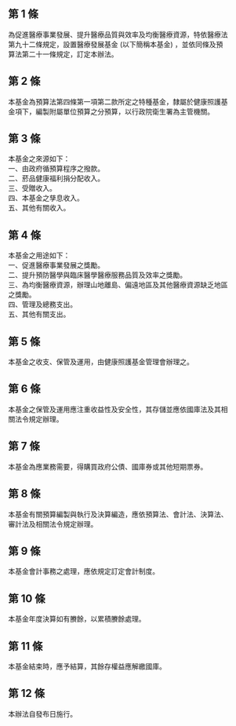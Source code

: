第 1 條
-------
為促進醫療事業發展、提升醫療品質與效率及均衡醫療資源，特依醫療法  
第九十二條規定，設置醫療發展基金 (以下簡稱本基金) ，並依同條及預  
算法第二十一條規定，訂定本辦法。

第 2 條
-------
本基金為預算法第四條第一項第二款所定之特種基金，隸屬於健康照護基  
金項下，編製附屬單位預算之分預算，以行政院衛生署為主管機關。

第 3 條
-------
本基金之來源如下：  
一、由政府循預算程序之撥款。  
二、菸品健康福利捐分配收入。  
三、受贈收入。  
四、本基金之孳息收入。  
五、其他有關收入。

第 4 條
-------
本基金之用途如下：   
一、促進醫療事業發展之獎勵。   
二、提升預防醫學與臨床醫學醫療服務品質及效率之獎勵。   
三、為均衡醫療資源，辦理山地離島、偏遠地區及其他醫療資源缺乏地區  
    之獎勵。   
四、管理及總務支出。   
五、其他有關支出。

第 5 條
-------
本基金之收支、保管及運用，由健康照護基金管理會辦理之。

第 6 條
-------
本基金之保管及運用應注重收益性及安全性，其存儲並應依國庫法及其相  
關法令規定辦理。

第 7 條
-------
本基金為應業務需要，得購買政府公債、國庫券或其他短期票券。

第 8 條
-------
本基金有關預算編製與執行及決算編造，應依預算法、會計法、決算法、  
審計法及相關法令規定辦理。

第 9 條
-------
本基金會計事務之處理，應依規定訂定會計制度。

第 10 條
--------
本基金年度決算如有賸餘，以累積賸餘處理。

第 11 條
--------
本基金結束時，應予結算，其餘存權益應解繳國庫。

第 12 條
--------
本辦法自發布日施行。

